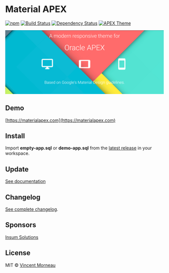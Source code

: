 # Material APEX

[![npm](https://img.shields.io/npm/v/material-apex.svg)](https://www.npmjs.com/package/material-apex) [![Build Status](https://travis-ci.org/vincentmorneau/material-apex.svg?branch=master)](https://travis-ci.org/vincentmorneau/material-apex) [![Dependency Status](https://david-dm.org/vincentmorneau/material-apex.svg)](https://david-dm.org/vincentmorneau/material-apex) [![APEX Theme](https://cdn.rawgit.com/Dani3lSun/apex-github-badges/b7e95341/badges/apex-theme-badge.svg)](https://cdn.rawgit.com/Dani3lSun/apex-github-badges)


![banner](/docs/img/banner.png)

## Demo
[https://materialapex.com](https://materialapex.com)

## Install
Import **empty-app.sql** or **demo-app.sql** from the [latest release](https://github.com/vincentmorneau/material-apex/releases/latest) in your workspace.

## Update
[See documentation](docs/update.md)

## Changelog
[See complete changelog](changelog.md).

## Sponsors
[Insum Solutions](http://insum.ca/)

## License
MIT © [Vincent Morneau](http://vmorneau.me)

